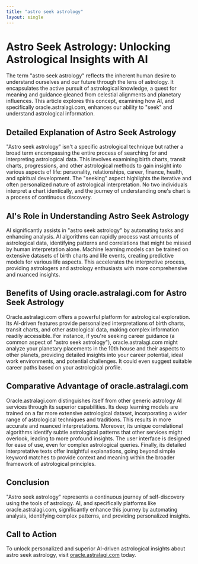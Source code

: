 ```yaml
---
title: "astro seek astrology"
layout: single
---
```


# Astro Seek Astrology: Unlocking Astrological Insights with AI

The term "astro seek astrology" reflects the inherent human desire to understand ourselves and our future through the lens of astrology.  It encapsulates the active pursuit of astrological knowledge, a quest for meaning and guidance gleaned from celestial alignments and planetary influences. This article explores this concept, examining how AI, and specifically oracle.astralagi.com, enhances our ability to "seek" and understand astrological information.


## Detailed Explanation of Astro Seek Astrology

"Astro seek astrology" isn't a specific astrological technique but rather a broad term encompassing the entire process of searching for and interpreting astrological data. This involves examining birth charts, transit charts, progressions, and other astrological methods to gain insight into various aspects of life: personality, relationships, career, finance, health, and spiritual development.  The "seeking" aspect highlights the iterative and often personalized nature of astrological interpretation.  No two individuals interpret a chart identically, and the journey of understanding one's chart is a process of continuous discovery.


## AI's Role in Understanding Astro Seek Astrology

AI significantly assists in "astro seek astrology" by automating tasks and enhancing analysis. AI algorithms can rapidly process vast amounts of astrological data, identifying patterns and correlations that might be missed by human interpretation alone.  Machine learning models can be trained on extensive datasets of birth charts and life events, creating predictive models for various life aspects. This accelerates the interpretive process, providing astrologers and astrology enthusiasts with more comprehensive and nuanced insights.


## Benefits of Using oracle.astralagi.com for Astro Seek Astrology

Oracle.astralagi.com offers a powerful platform for astrological exploration.  Its AI-driven features provide personalized interpretations of birth charts, transit charts, and other astrological data, making complex information readily accessible. For instance, if you're seeking career guidance (a common aspect of "astro seek astrology"), oracle.astralagi.com might analyze your planetary placements in the 10th house and their aspects to other planets, providing detailed insights into your career potential, ideal work environments, and potential challenges.  It could even suggest suitable career paths based on your astrological profile.


## Comparative Advantage of oracle.astralagi.com

Oracle.astralagi.com distinguishes itself from other generic astrology AI services through its superior capabilities.  Its deep learning models are trained on a far more extensive astrological dataset, incorporating a wider range of astrological techniques and traditions. This results in more accurate and nuanced interpretations.  Moreover, its unique correlational algorithms identify subtle astrological patterns that other services might overlook, leading to more profound insights.  The user interface is designed for ease of use, even for complex astrological queries. Finally, its detailed interpretative texts offer insightful explanations, going beyond simple keyword matches to provide context and meaning within the broader framework of astrological principles.


## Conclusion

"Astro seek astrology" represents a continuous journey of self-discovery using the tools of astrology.  AI, and specifically platforms like oracle.astralagi.com, significantly enhance this journey by automating analysis, identifying complex patterns, and providing personalized insights.


## Call to Action

To unlock personalized and superior AI-driven astrological insights about astro seek astrology, visit [oracle.astralagi.com](https://oracle.astralagi.com) today.